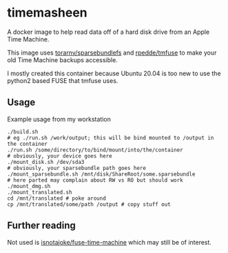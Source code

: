 # timemasheen
A docker image to help read data off of a hard disk drive from an Apple Time Machine.

This image uses [torarnv/sparsebundlefs](https://github.com/torarnv/sparsebundlefs) and [rpedde/tmfuse](https://github.com/rpedde/tmfuse) to make your old Time Machine backups accessible.

I mostly created this container because Ubuntu 20.04 is too new to use the python2 based FUSE that tmfuse uses.

## Usage
Example usage from my workstation
```
./build.sh
# eg ./run.sh /work/output; this will be bind mounted to /output in the container
./run.sh /some/directory/to/bind/mount/into/the/container
# obviously, your device goes here
./mount_disk.sh /dev/sda3
# obviously, your sparsebundle path goes here
./mount_sparsebundle.sh /mnt/disk/ShareRoot/some.sparsebundle
# here parted may complain about RW vs RO but should work
./mount_dmg.sh
./mount_translated.sh
cd /mnt/translated # poke around
cp /mnt/translated/some/path /output # copy stuff out
```

## Further reading
Not used is [isnotajoke/fuse-time-machine](https://github.com/isnotajoke/fuse-time-machine) which may still be of interest.
